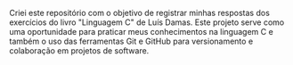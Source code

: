 Criei este repositório com o objetivo de registrar minhas respostas dos exercícios do livro "Linguagem C" de Luís Damas. Este projeto serve como uma oportunidade para praticar meus conhecimentos na linguagem C e também o uso das ferramentas Git e GitHub para versionamento e colaboração em projetos de software. 